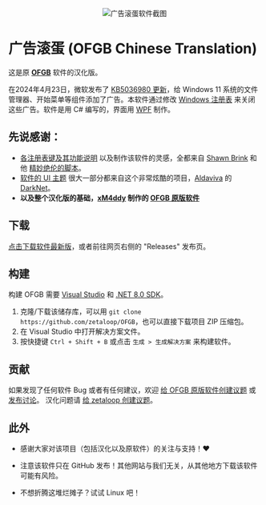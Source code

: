 <p align="center">
    <img src="https://github.com/zetaloop/OFGB/assets/36418285/30474dc4-c73f-4c03-973e-d7af90f317c2" alt="广告滚蛋软件截图"/>
</p>

# 广告滚蛋 (OFGB Chinese Translation)
这是原 [**OFGB**](https://github.com/xM4ddy/OFGB) 软件的汉化版。

在2024年4月23日，微软发布了 [KB5036980 更新](https://support.microsoft.com/zh-cn/topic/5a0d6c49-e42e-4eb4-8541-33a7139281ed)，给 Windows 11 系统的文件管理器、开始菜单等组件添加了广告。本软件通过修改 [Windows 注册表](https://baike.baidu.com/item/%E6%B3%A8%E5%86%8C%E8%A1%A8) 来关闭这些广告。软件是用 C# 编写的，界面用 [WPF](https://baike.baidu.com/item/WPF) 制作。

## 先说感谢：
- [各注册表键及其功能说明](https://github.com/xM4ddy/OFGB/blob/92756276178137bb78d7c563733dde0d24f13aff/MainWindow.xaml.cs#L33) 以及制作该软件的灵感，全都来自 [Shawn Brink](https://www.elevenforum.com/members/brink.2/) 和他 [精妙绝伦的脚本](https://www.elevenforum.com/t/disable-ads-in-windows-11.8004/)。
- [软件的 UI 主题](https://github.com/xM4ddy/OFGB/blob/main/dark.xaml) 很大一部分都来自这个非常炫酷的项目，[Aldaviva](https://github.com/Aldaviva) 的 [DarkNet](https://github.com/Aldaviva/DarkNet)。
- **以及整个汉化版的基础，[xM4ddy](https://github.com/xM4ddy) 制作的 [OFGB 原版软件](https://github.com/xM4ddy/OFGB)**

## 下载
[点击下载软件最新版](https://github.com/zetaloop/OFGB/releases/latest)，或者前往网页右侧的 "Releases" 发布页。

## 构建
构建 OFGB 需要 [Visual Studio](https://visualstudio.microsoft.com/zh-hans/) 和 [.NET 8.0 SDK](https://dotnet.microsoft.com/zh-cn/download/dotnet/6.0)。

1. 克隆/下载该储存库，可以用 `git clone https://github.com/zetaloop/OFGB`，也可以直接下载项目 ZIP 压缩包。
2. 在 Visual Studio 中打开解决方案文件。
3. 按快捷键 `Ctrl + Shift + B` 或点击 `生成 > 生成解决方案` 来构建软件。

## 贡献
如果发现了任何软件 Bug 或者有任何建议，欢迎 [给 OFGB 原版软件创建议题](https://github.com/xM4ddy/OFGB/issues) 或 [发布讨论](https://github.com/xM4ddy/OFGB/discussions)。
汉化问题请 [给 zetaloop 创建议题](https://github.com/zetaloop/OFGB/issues)。

## 此外
- 感谢大家对该项目（包括汉化以及原软件）的关注与支持！❤️

- 注意该软件只在 GitHub 发布！其他网站与我们无关，从其他地方下载该软件可能有风险。

- 不想折腾这堆烂摊子？试试 Linux 吧！
